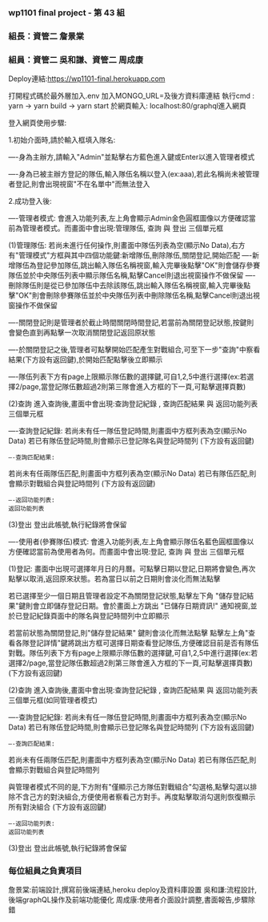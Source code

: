 ### wp1101 final project - 第 43 組
### 組長：資管二 詹景棠
### 組員：資管二 吳和謙、資管二 周成康

Deploy連結:https://wp1101-final.herokuapp.com
 
打開程式碼於最外層加入.env 加入MONGO_URL=及後方資料庫連結
執行cmd : yarn -> yarn build -> yarn start
於網頁輸入: localhost:80/graphql進入網頁
 
登入網頁使用步驟:
 
1.初始介面時,請於輸入框填入隊名:
 
—-身為主辦方,請輸入"Admin"並點擊右方藍色進入鍵或Enter以進入管理者模式
 
—-身為已被主辦方登記的隊伍,輸入隊伍名稱以登入(ex:aaa),若此名稱尚未被管理者登記,則會出現視窗"不在名單中"而無法登入
 
2.成功登入後:
 
—-管理者模式:
會進入功能列表,左上角會顯示Admin金色圓框圖像以方便確認當前為管理者模式。而畫面中會出現:管理隊伍, 查詢 與 登出 三個單元框
 
(1)管理隊伍:
若尚未進行任何操作,則畫面中隊伍列表為空(顯示No Data),右方有"管理模式"方框與其中四個功能鍵:新增隊伍,刪除隊伍,關閉登記,開始匹配
—-新增隊伍為登記參加隊伍,跳出輸入隊伍名稱視窗,輸入完畢後點擊"OK"則會儲存參賽隊伍並於中央隊伍列表中顯示隊伍名稱,點擊Cancel則退出視窗操作不做保留
—-刪除隊伍則是從已參加隊伍中去除該隊伍,跳出輸入隊伍名稱視窗,輸入完畢後點擊"OK"則會刪除參賽隊伍並於中央隊伍列表中刪除隊伍名稱,點擊Cancel則退出視窗操作不做保留
 
—-關閉登記則是管理者於截止時間關閉時間登記,若當前為關閉登記狀態,按鍵則會變色直到再點擊一次取消關閉登記返回原狀態
 
—-於關閉登記之後,管理者可點擊開始匹配產生對戰組合,可至下一步"查詢"中察看結果(下方設有返回鍵),於開始匹配點擊後立即顯示
 
—-隊伍列表下方有page上限顯示隊伍數的選擇鍵,可自1,2,5中進行選擇(ex:若選擇2/page,當登記隊伍數超過2則第三隊會進入方框的下一頁,可點擊選擇頁數)
 
(2)查詢
進入查詢後,畫面中會出現:查詢登記紀錄 , 查詢匹配結果 與 返回功能列表 三個單元框
 
—-查詢登記紀錄:
若尚未有任一隊伍登記時間,則畫面中方框列表為空(顯示No Data)
若已有隊伍登記時間,則會顯示已登記隊名與登記時間列
(下方設有返回鍵)
 
	—-查詢匹配結果:
若尚未有任兩隊伍匹配,則畫面中方框列表為空(顯示No Data)
若已有隊伍匹配,則會顯示對戰組合與登記時間列
(下方設有返回鍵)
	
	—-返回功能列表:
	返回功能列表
 
(3)登出
登出此帳號,執行紀錄將會保留
 
—-使用者(參賽隊伍)模式:
會進入功能列表,左上角會顯示隊伍名藍色圓框圖像以方便確認當前為使用者為何。而畫面中會出現:登記, 查詢 與 登出 三個單元框
 
(1)登記:
畫面中出現可選擇年月日的月曆。可點擊日期以登記,日期將會變色,再次點擊以取消,返回原來狀態。若為當日以前之日期則會淡化而無法點擊
 
若已選擇至少一個日期且管理者設定不為關閉登記狀態,點擊左下角 "儲存登記結果"鍵則會立即儲存登記日期。會於畫面上方跳出 "已儲存日期資訊!" 通知視窗,並於已登記紀錄頁面中的隊名與登記時間列中立即顯示
 
若當前狀態為關閉登記,則"儲存登記結果" 鍵則會淡化而無法點擊
點擊左上角"查看各隊登記詳情"鍵將跳出方框可選擇日期查看登記隊伍,方便確認目前是否有隊伍對戰。隊伍列表下方有page上限顯示隊伍數的選擇鍵,可自1,2,5中進行選擇(ex:若選擇2/page,當登記隊伍數超過2則第三隊會進入方框的下一頁,可點擊選擇頁數)
(下方設有返回鍵)
 
(2)查詢
進入查詢後,畫面中會出現:查詢登記紀錄 , 查詢匹配結果 與 返回功能列表 三個單元框(如同管理者模式)
 
—-查詢登記紀錄:
若尚未有任一隊伍登記時間,則畫面中方框列表為空(顯示No Data)
若已有隊伍登記時間,則會顯示已登記隊名與登記時間列
(下方設有返回鍵)
 
	—-查詢匹配結果:
若尚未有任兩隊伍匹配,則畫面中方框列表為空(顯示No Data)
若已有隊伍匹配,則會顯示對戰組合與登記時間列
 
與管理者模式不同的是,下方附有"僅顯示己方隊伍對戰組合"勾選格,點擊勾選以排除不含己方的對決組合,方便使用者察看己方對手。再度點擊取消勾選則恢復顯示所有對決組合
(下方設有返回鍵)
	
	—-返回功能列表:
	返回功能列表
 
(3)登出
登出此帳號,執行紀錄將會保留

### 每位組員之負責項目
 
詹景棠:前端設計,撰寫前後端連結,heroku deploy及資料庫設置
吳和謙:流程設計,後端graphQL操作及前端功能優化
周成康:使用者介面設計調整,書面報告,步驟除錯
 
